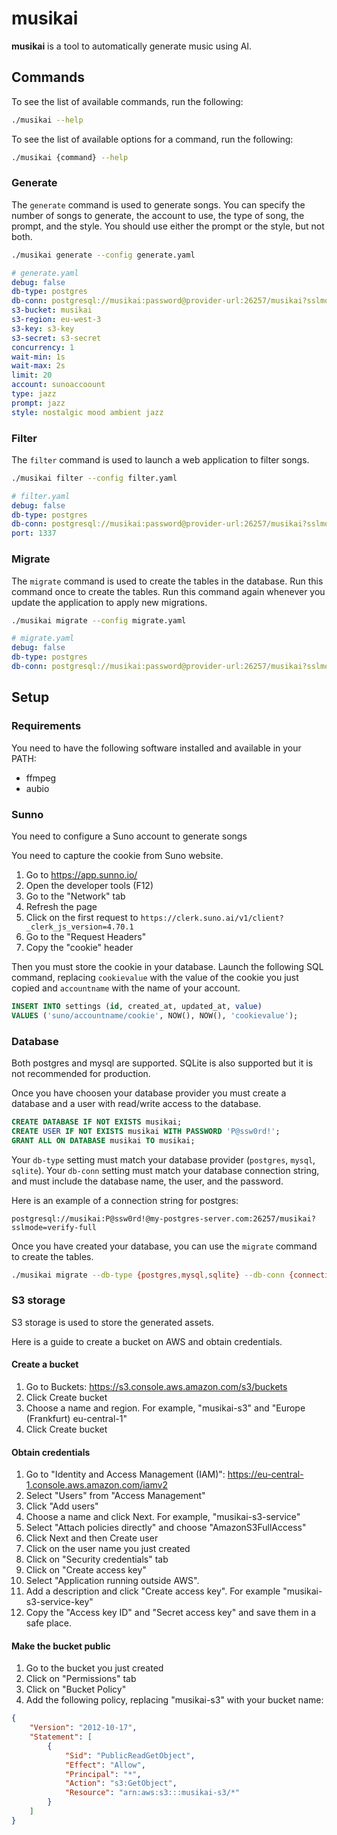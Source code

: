 # musikai

**musikai** is a tool to automatically generate music using AI.

## Commands

To see the list of available commands, run the following:

```bash
./musikai --help
```

To see the list of available options for a command, run the following:

```bash
./musikai {command} --help
```

### Generate

The `generate` command is used to generate songs.
You can specify the number of songs to generate, the account to use, the type of song, the prompt, and the style.
You should use either the prompt or the style, but not both.

```bash
./musikai generate --config generate.yaml
```

```yaml	
# generate.yaml
debug: false
db-type: postgres
db-conn: postgresql://musikai:password@provider-url:26257/musikai?sslmode=verify-full
s3-bucket: musikai
s3-region: eu-west-3
s3-key: s3-key
s3-secret: s3-secret
concurrency: 1
wait-min: 1s
wait-max: 2s
limit: 20
account: sunoaccoount
type: jazz
prompt: jazz
style: nostalgic mood ambient jazz
```

### Filter

The `filter` command is used to launch a web application to filter songs.

```bash
./musikai filter --config filter.yaml
```

```yaml
# filter.yaml
debug: false
db-type: postgres
db-conn: postgresql://musikai:password@provider-url:26257/musikai?sslmode=verify-full
port: 1337
```

### Migrate

The `migrate` command is used to create the tables in the database.
Run this command once to create the tables.
Run this command again whenever you update the application to apply new migrations.

```bash
./musikai migrate --config migrate.yaml
```

```yaml
# migrate.yaml
debug: false
db-type: postgres
db-conn: postgresql://musikai:password@provider-url:26257/musikai?sslmode=verify-full
```

## Setup

### Requirements

You need to have the following software installed and available in your PATH:

 - ffmpeg
 - aubio

### Sunno

You need to configure a Suno account to generate songs

You need to capture the cookie from Suno website.

1. Go to https://app.sunno.io/
2. Open the developer tools (F12)
3. Go to the "Network" tab
4. Refresh the page
5. Click on the first request to `https://clerk.suno.ai/v1/client?_clerk_js_version=4.70.1`
6. Go to the "Request Headers"
7. Copy the "cookie" header

Then you must store the cookie in your database.
Launch the following SQL command, replacing `cookievalue` with the value of the cookie you just copied and `accountname` with the name of your account.

```sql
INSERT INTO settings (id, created_at, updated_at, value)
VALUES ('suno/accountname/cookie', NOW(), NOW(), 'cookievalue');
```

### Database

Both postgres and mysql are supported.
SQLite is also supported but it is not recommended for production.

Once you have choosen your database provider you must create a database and a user with read/write access to the database.

```sql
CREATE DATABASE IF NOT EXISTS musikai;
CREATE USER IF NOT EXISTS musikai WITH PASSWORD 'P@ssw0rd!';
GRANT ALL ON DATABASE musikai TO musikai;
```

Your `db-type` setting must match your database provider (`postgres`, `mysql`, `sqlite`).
Your `db-conn` setting must match your database connection string, and must include the database name, the user, and the password.

Here is an example of a connection string for postgres:

```
postgresql://musikai:P@ssw0rd!@my-postgres-server.com:26257/musikai?sslmode=verify-full
```

Once you have created your database, you can use the `migrate` command to create the tables.


```bash
./musikai migrate --db-type {postgres,mysql,sqlite} --db-conn {connection-string,sqlite-file}
```

### S3 storage

S3 storage is used to store the generated assets.

Here is a guide to create a bucket on AWS and obtain credentials.

#### Create a bucket

1. Go to Buckets: https://s3.console.aws.amazon.com/s3/buckets
2. Click Create bucket
3. Choose a name and region. For example, "musikai-s3" and "Europe (Frankfurt) eu-central-1"
4. Click Create bucket

#### Obtain credentials

1. Go to "Identity and Access Management (IAM)": https://eu-central-1.console.aws.amazon.com/iamv2
2. Select "Users" from "Access Management"
3. Click "Add users"
4. Choose a name and click Next. For example, "musikai-s3-service"
5. Select "Attach policies directly" and choose "AmazonS3FullAccess"
6. Click Next and then Create user
7. Click on the user name you just created
8. Click on "Security credentials" tab
9. Click on "Create access key"
10. Select "Application running outside AWS".
11. Add a description and click "Create access key". For example "musikai-s3-service-key"
12. Copy the "Access key ID" and "Secret access key" and save them in a safe place.

#### Make the bucket public

1. Go to the bucket you just created
2. Click on "Permissions" tab
3. Click on "Bucket Policy"
4. Add the following policy, replacing "musikai-s3" with your bucket name:

```json
{
    "Version": "2012-10-17",
    "Statement": [
        {
            "Sid": "PublicReadGetObject",
            "Effect": "Allow",
            "Principal": "*",
            "Action": "s3:GetObject",
            "Resource": "arn:aws:s3:::musikai-s3/*"
        }
    ]
}
```
